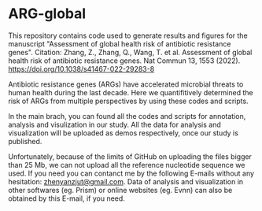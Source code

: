 # ARG-global
This repository contains code used to generate results and figures for the manuscript "Assessment of global health risk of antibiotic resistance genes". Citation: Zhang, Z., Zhang, Q., Wang, T. et al. Assessment of global health risk of antibiotic resistance genes. Nat Commun 13, 1553 (2022). https://doi.org/10.1038/s41467-022-29283-8

Antibiotic resistance genes (ARGs) have accelerated microbial threats to human health during the last decade. Here we quantifitively determined the risk of ARGs from multiple perspectives by using these codes and scripts.

In the main brach, you can found all the codes and scripts for annotation, analysis and visulization in our study. All the data for analysis and visualization will be uploaded as demos respectively, once our study is published. 

Unfortunately, because of the limits of GitHub on uploading the files bigger than 25 Mb, we can not upload all the reference nucleotide sequence we used. If you need you can contanct me by the following E-mails without any hesitation: zhenyanzjut@gmail.com. Data of analysis and visualization in other softwares (eg. Prism) or online websites (eg. Evnn) can also be obtained by this E-mail, if you need.
